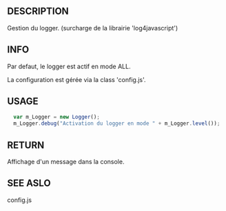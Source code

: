 
## DESCRIPTION

  Gestion du logger. (surcharge de la librairie 'log4javascript')
   
## INFO

   Par defaut, le logger est actif en mode ALL.

   La configuration est gérée via la class 'config.js'.
   
## USAGE

```javascript
  var m_Logger = new Logger();
  m_Logger.debug("Activation du logger en mode " + m_Logger.level());
```

## RETURN

  Affichage d'un message dans la console.
 
## SEE ASLO

   config.js
    